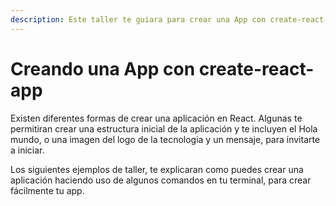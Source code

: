 ```yaml
---
description: Este taller te guiara para crear una App con create-react-app
---
```


# Creando una App con create-react-app

Existen diferentes formas de crear una aplicación en React. Algunas te permitiran crear una estructura inicial de la aplicación y te incluyen el Hola mundo, o una imagen del logo de la tecnologia y un mensaje, para invitarte a iniciar.

Los siguientes ejemplos de taller, te explicaran como puedes crear una aplicación haciendo uso de algunos comandos en tu terminal, para crear fácilmente tu app.



